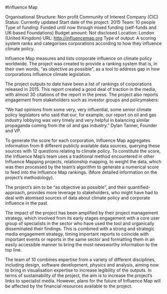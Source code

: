 #Influence Map

Organisational Structure: Non profit Community of Interest Company (CIC) 
Status: Currently updated
Start date of the project: 2015
Team: 10 people 
Type of funding: Funded until now through mixed funding (self-funds and UK-based Foundations)
Budget amount: Not disclosed
Location: London (United Kingdom)
URL: http://influencemap.org
Type of output: A scoring system ranks and categorises corporations according to how they influence climate policy.

Influence Map measures and lists corporate influence on climate policy worldwide. The project was created to provide a ranking system that is, in their own words, “as objective as possible”, as a tool to address gap in how corporations influence climate legislation. 

The project outputs to date have been a list of rankings of corporations released in 2015. This report created a good deal of traction in the media, with almost 30 citations of the report in the press. The project also reports engagement from stakeholders such as investor groups and policymakers:

“We had opinions from some very, very influential, some senior climate policy legislators who said that our, for example, our report on oil and gas industry lobbying was very timely and very helpful in balancing similar propaganda coming from the oil and gas industry.” Dylan Tanner, Founder and VP.

To generate the score for each corporation, Influence Map aggregates information from 8 different publicly available data sources, querying these sources with 12 questions relating to climate policy. To constitute the score, the Influence Map’s team uses a traditional method encountered in other Influence Mapping projects, relationship mapping, to weight the data, which was then processed by the team’s algorithm to generate a numerical score to feed into the Influence Map rankings. (More detailed information on the project’s methodology).

The project’s aim to be “as objective as possible”, and their quantified-approach, provides more leverage to stakeholders, who might have had to deal with atomised sources of data about climate policy and corporate influence in the past. 

The impact of the project has been amplified by their project management strategy, which involved from its early stages engagement with a core user group of specialists in the sector who have used the tool and organically disseminated their findings. This is combined with a strong and strategic media engagement strategy, timing important reports to coincide with important events or reports in the same sector and formatting them in an easily accessible manner to bring the most newsworthy information to the top line. 

The team of 10 combines expertise from a variety of different disciplines, including design, software development, physics and analysis, aiming now to bring in visualisation expertise to increase legibility of the outputs. In terms of sustainability of the project, the aim is to increase the project’s links to specialist media. However, plans for the future of Influence Map will be affected by the financial resources available to the project.
